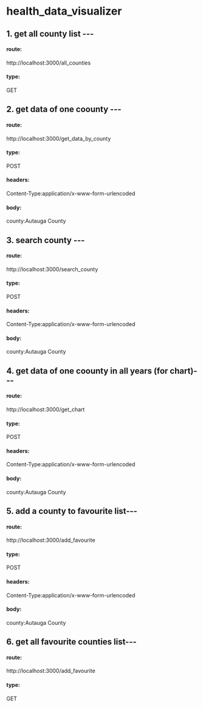 # health_data_visualizer

## 1. get all county list ---

#### route:

http://localhost:3000/all_counties

#### type:

GET


## 2. get data of one coounty ---

#### route:

http://localhost:3000/get_data_by_county

#### type:

POST

#### headers: 

Content-Type:application/x-www-form-urlencoded

#### body: 

county:Autauga County



## 3. search county ---

#### route:

http://localhost:3000/search_county

#### type:

POST

#### headers: 

Content-Type:application/x-www-form-urlencoded

#### body: 

county:Autauga County




## 4. get data of one coounty in all years (for chart)---

#### route:

http://localhost:3000/get_chart

#### type:

POST

#### headers: 

Content-Type:application/x-www-form-urlencoded

#### body: 

county:Autauga County



## 5. add a county to favourite list---

#### route:

http://localhost:3000/add_favourite

#### type:

POST

#### headers: 

Content-Type:application/x-www-form-urlencoded

#### body: 

county:Autauga County


## 6. get all favourite counties list---

#### route:

http://localhost:3000/add_favourite

#### type:

GET

